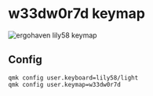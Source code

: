 # w33dw0r7d keymap

![ergohaven lily58 keymap](https://i.imgur.com/sloPnq1.png)

## Config

```shell
qmk config user.keyboard=lily58/light
qmk config user.keymap=w33dw0r7d
```
